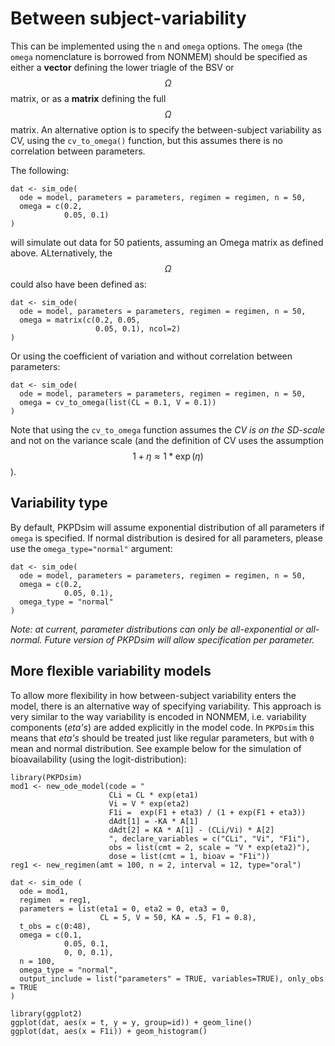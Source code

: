 # Between subject-variability

This can be implemented using the `n` and `omega` options. The `omega` (the `omega` nomenclature is borrowed from NONMEM) should be specified as either a **vector** defining the lower triagle of the BSV or $$\Omega$$ matrix, or as a **matrix** defining the full $$\Omega$$ matrix. An alternative option is to specify the between-subject variability as CV, using the `cv_to_omega()` function, but this assumes there is no correlation between parameters.

The following:

    dat <- sim_ode(
      ode = model, parameters = parameters, regimen = regimen, n = 50,
      omega = c(0.2,
                0.05, 0.1)
    )

will simulate out data for 50 patients, assuming an Omega matrix as defined above. ALternatively, the $$\Omega$$ could also have been defined as:

    dat <- sim_ode(
      ode = model, parameters = parameters, regimen = regimen, n = 50,
      omega = matrix(c(0.2, 0.05,
                       0.05, 0.1), ncol=2)
    )

Or using the coefficient of variation and without correlation between parameters:

    dat <- sim_ode(
      ode = model, parameters = parameters, regimen = regimen, n = 50,
      omega = cv_to_omega(list(CL = 0.1, V = 0.1))
    )

Note that using the `cv_to_omega` function assumes the *CV is on the SD-scale* and not on the variance scale (and the definition of CV uses the assumption $$1 + \eta \approx 1 * \exp(\eta)$$).


## Variability type

By default, PKPDsim will assume exponential distribution of all parameters if `omega` is specified. If normal distribution is desired for all parameters, please use the `omega_type="normal"` argument:

    dat <- sim_ode(
      ode = model, parameters = parameters, regimen = regimen, n = 50,
      omega = c(0.2,
                0.05, 0.1),
      omega_type = "normal"
    )

*Note: at current, parameter distributions can only be all-exponential or all-normal. Future version of PKPDsim will allow specification per parameter.*

## More flexible variability models

To allow more flexibility in how between-subject variability enters the model, there is an alternative way of specifying variability. This approach is very similar to the way variability is encoded in NONMEM, i.e. variability components (*eta's*) are added explicitly in the model code. In `PKPDsim` this means that *eta's* should be treated just like regular parameters, but with `0` mean and normal distribution. See example below for the simulation of bioavailability (using the logit-distribution):

    library(PKPDsim)
    mod1 <- new_ode_model(code = "
                          CLi = CL * exp(eta1)
                          Vi = V * exp(eta2)
                          F1i =  exp(F1 + eta3) / (1 + exp(F1 + eta3))
                          dAdt[1] = -KA * A[1]
                          dAdt[2] = KA * A[1] - (CLi/Vi) * A[2]
                          ", declare_variables = c("CLi", "Vi", "F1i"),
                          obs = list(cmt = 2, scale = "V * exp(eta2)"),
                          dose = list(cmt = 1, bioav = "F1i"))
    reg1 <- new_regimen(amt = 100, n = 2, interval = 12, type="oral")

    dat <- sim_ode (
      ode = mod1,
      regimen  = reg1,
      parameters = list(eta1 = 0, eta2 = 0, eta3 = 0,
                        CL = 5, V = 50, KA = .5, F1 = 0.8),
      t_obs = c(0:48),
      omega = c(0.1,
                0.05, 0.1,
                0, 0, 0.1),
      n = 100,
      omega_type = "normal",
      output_include = list("parameters" = TRUE, variables=TRUE), only_obs = TRUE
    )

    library(ggplot2)
    ggplot(dat, aes(x = t, y = y, group=id)) + geom_line()
    ggplot(dat, aes(x = F1i)) + geom_histogram()

